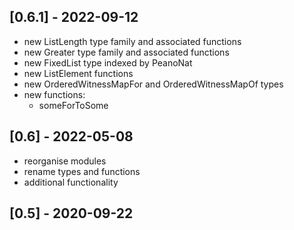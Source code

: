 ## [0.6.1] - 2022-09-12
- new ListLength type family and associated functions
- new Greater type family and associated functions
- new FixedList type indexed by PeanoNat
- new ListElement functions
- new OrderedWitnessMapFor and OrderedWitnessMapOf types
- new functions:
  - someForToSome

## [0.6] - 2022-05-08
- reorganise modules
- rename types and functions
- additional functionality

## [0.5] - 2020-09-22
